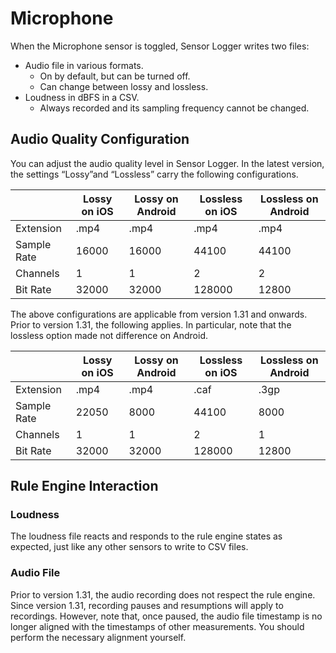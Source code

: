 # Microphone

When the Microphone sensor is toggled, Sensor Logger writes two files:

- Audio file in various formats.
    - On by default, but can be turned off.
    - Can change between lossy and lossless.
- Loudness in dBFS in a CSV.
    - Always recorded and its sampling frequency cannot be changed.

## Audio Quality Configuration

You can adjust the audio quality level in Sensor Logger. In the latest version, the settings “Lossy”and “Lossless” carry the following configurations. 

|  | Lossy on iOS | Lossy on Android | Lossless on iOS | Lossless on Android |
| --- | --- | --- | --- | --- |
| Extension | .mp4 | .mp4 | .mp4 | .mp4 |
| Sample Rate | 16000 | 16000 | 44100 | 44100 |
| Channels | 1 | 1 | 2 | 2 |
| Bit Rate | 32000 | 32000 | 128000 | 12800 |

The above configurations are applicable from version 1.31 and onwards. Prior to version 1.31, the following applies. In particular, note that the lossless option made not difference on Android. 

|  | Lossy on iOS | Lossy on Android | Lossless on iOS | Lossless on Android |
| --- | --- | --- | --- | --- |
| Extension | .mp4 | .mp4 | .caf | .3gp |
| Sample Rate | 22050 | 8000 | 44100 | 8000 |
| Channels | 1 | 1 | 2 | 1 |
| Bit Rate | 32000 | 32000 | 128000 | 12800 |

## Rule Engine Interaction

### Loudness

The loudness file reacts and responds to the rule engine states as expected, just like any other sensors to write to CSV files.

### Audio File

Prior to version 1.31, the audio recording does not respect the rule engine. Since version 1.31, recording pauses and resumptions will apply to recordings. However, note that, once paused, the audio file timestamp is no longer aligned with the timestamps of other measurements. You should perform the necessary alignment yourself.
